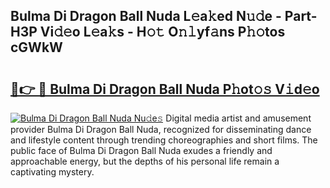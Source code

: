 ## Bulma Di Dragon Ball Nuda L𝚎a𝚔ed N𝚞𝚍e - Part-H3P Vi𝚍𝚎o L𝚎a𝚔s - H𝚘𝚝 O𝚗𝚕yf𝚊ns P𝚑𝚘tos cGWkW

# <h2><a href="http://kf0ftnj.oniu.top/?m=Bulma+Di+Dragon+Ball+Nuda">🔗👉 🔴 Bulma Di Dragon Ball Nuda P𝚑ot𝚘𝚜 V𝚒d𝚎o</a></h2>

[![Bulma Di Dragon Ball Nuda Nu𝚍e𝚜](https://i.imgur.com/0qMVB7G.gif)](http://kf0ftnj.oniu.top/?m=Bulma+Di+Dragon+Ball+Nuda)
Digital media artist and amusement provider Bulma Di Dragon Ball Nuda, recognized for disseminating dance and lifestyle content through trending choreographies and short films. The public face of Bulma Di Dragon Ball Nuda exudes a friendly and approachable energy, but the depths of his personal life remain a captivating mystery.  

